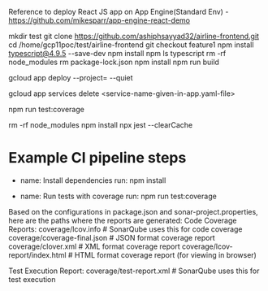 Reference to deploy React JS app on App Engine(Standard Env) - https://github.com/mikesparr/app-engine-react-demo

<!------------------- To host this app on App Engine using VM  --------------------------------------------------->
mkdir test
git clone https://github.com/ashiphsayyad32/airline-frontend.git
cd /home/gcp11poc/test/airline-frontend
git checkout feature1
npm install typescript@4.9.5 --save-dev
npm install
npm ls typescript
rm -rf node_modules
rm package-lock.json
npm install
npm run build
<!-- To Deploy App on App Engine -->
gcloud app deploy --project=<GCP-project-ID> --quiet
<!-- To Delete the deployed app  -->
gcloud app services delete <service-name-given-in-app.yaml-file>

<!------------------- To run unit test cases  --------------------------------------------------->
npm run test:coverage

<!-- To clear cache -->
rm -rf node_modules
npm install
npx jest --clearCache


# Example CI pipeline steps
- name: Install dependencies
  run: npm install

- name: Run tests with coverage
  run: npm run test:coverage


Based on the configurations in package.json and sonar-project.properties, here are the paths where the reports are generated:
Code Coverage Reports:
coverage/lcov.info              # SonarQube uses this for code coverage
coverage/coverage-final.json    # JSON format coverage report
coverage/clover.xml            # XML format coverage report
coverage/lcov-report/index.html # HTML format coverage report (for viewing in browser)

Test Execution Report:
coverage/test-report.xml       # SonarQube uses this for test execution

